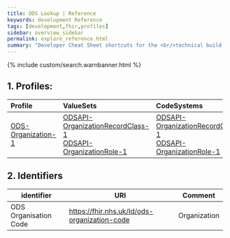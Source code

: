 ```yaml
---
title: ODS Lookup | Reference
keywords: development Reference
tags: [development,fhir,profiles]
sidebar: overview_sidebar
permalink: explore_reference.html
summary: "Developer Cheat Sheet shortcuts for the <br/>technical build of FHIR&reg; ODS Lookup API."
---
```


{% include custom/search.warnbanner.html %}

## 1. Profiles: ##

| Profile | ValueSets | CodeSystems |
| :--------- |:-------- |:-------- |
| [ODS-Organization-1](https://fhir.nhs.uk/STU3/StructureDefinition/ODSAPI-Organization-1) |[ODSAPI-OrganizationRecordClass-1](https://fhir.nhs.uk/STU3/ValueSet/ODSAPI-OrganizationRecordClass-1)<br/> [ODSAPI-OrganizationRole-1](https://fhir.nhs.uk/STU3/ValueSet/ODSAPI-OrganizationRole-1) |[ODSAPI-OrganizationRecordClass-1](https://fhir.nhs.uk/STU3/CodeSystem/ODSAPI-OrganizationRecordClass-1)<br/> [ODSAPI-OrganizationRole-1](tbc)|


## 2. Identifiers ##

| identifier | URI | Comment |
|--------------------------------------------|----------|----|
| ODS Organisation Code | https://fhir.nhs.uk/Id/ods-organization-code | Organization |

